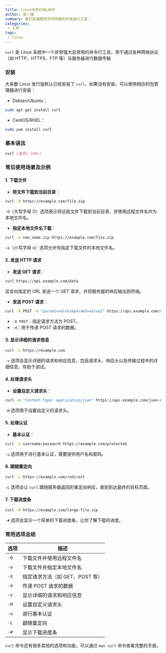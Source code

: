 ```yaml
---
title: linux中的CURL命令
author: 张一雄
summary: 我们前端程序员所依赖的开发运行工具！
categories:
 - 工具
tags:
 - linux
---
```


`curl` 是 Linux 系统中一个非常强大且常用的命令行工具，用于通过各种网络协议（如 HTTP、HTTPS、FTP 等）与服务器进行数据传输

### 安装

大多数 Linux 发行版默认已经安装了 `curl`。如果没有安装，可以使用相应的包管理器进行安装：

- Debian/Ubuntu：

```bash
sudo apt-get install curl
```

- CentOS/RHEL：

```bash
sudo yum install curl
```

### 基本语法

```bash
curl [选项] [URL]
```

### 常见使用场景及示例

#### 1. 下载文件

- **将文件下载到当前目录**：

```bash
curl -O https://example.com/file.zip
```

`-O`（大写字母 O）选项表示将远程文件下载到当前目录，并使用远程文件名作为本地文件名。

- **指定本地文件名下载**：

```bash
curl -o new_name.zip https://example.com/file.zip
```

`-o`（小写字母 o）选项允许你指定下载文件的本地文件名。

#### 2. 发送 HTTP 请求

- **发送 GET 请求**：

```bash
curl https://api.example.com/data
```

这会向指定的 URL 发送一个 GET 请求，并将服务器的响应输出到终端。

- **发送 POST 请求**：

```bash
curl -X POST -d "param1=value1&param2=value2" https://api.example.com/submit
```

- `-X POST`：指定请求方法为 POST。
- `-d`：用于传递 POST 请求的数据。

#### 3. 显示详细的请求信息

```bash
curl -v https://example.com
```

`-v` 选项会显示详细的请求和响应信息，包括请求头、响应头以及传输过程中的详细信息，有助于调试。

#### 4. 处理请求头

- **设置自定义请求头**：

```bash
curl -H "Content-Type: application/json" https://api.example.com/json-data
```

`-H` 选项用于设置自定义的请求头。

#### 5. 处理认证

- **基本认证**：

```bash
curl -u username:password https://example.com/protected
```

`-u` 选项用于进行基本认证，需要提供用户名和密码。

#### 6. 跟随重定向

```bash
curl -L https://example.com/redirect
```

`-L` 选项会让 `curl` 跟随服务器返回的重定向响应，直到到达最终的目标页面。

#### 7. 下载进度条

```bash
curl -# https://example.com/large-file.zip
```

`-#` 选项会显示一个简单的下载进度条，让你了解下载的进度。

### 常用选项总结

| 选项 | 描述                            |
| ---- | ------------------------------- |
| `-O` | 下载文件并使用远程文件名        |
| `-o` | 下载文件并指定本地文件名        |
| `-X` | 指定请求方法（如 GET、POST 等） |
| `-d` | 传递 POST 请求的数据            |
| `-v` | 显示详细的请求和响应信息        |
| `-H` | 设置自定义请求头                |
| `-u` | 进行基本认证                    |
| `-L` | 跟随重定向                      |
| `-#` | 显示下载进度条                  |

`curl` 命令还有很多其他的选项和功能，可以通过 `man curl` 命令查看完整的手册。